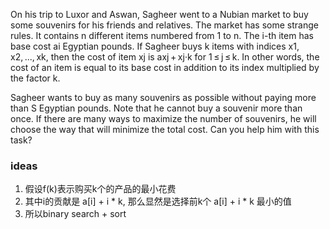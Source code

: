 On his trip to Luxor and Aswan, Sagheer went to a Nubian market to buy some souvenirs for his friends and relatives. The market has some strange rules. It contains n different items numbered from 1 to n. The i-th item has base cost ai Egyptian pounds. If Sagheer buys k items with indices x1, x2, ..., xk, then the cost of item xj is axj + xj·k for 1 ≤ j ≤ k. In other words, the cost of an item is equal to its base cost in addition to its index multiplied by the factor k.

Sagheer wants to buy as many souvenirs as possible without paying more than S Egyptian pounds. Note that he cannot buy a souvenir more than once. If there are many ways to maximize the number of souvenirs, he will choose the way that will minimize the total cost. Can you help him with this task?

### ideas
1. 假设f(k)表示购买k个的产品的最小花费
2. 其中i的贡献是 a[i] + i * k, 那么显然是选择前k个 a[i] + i * k 最小的值
3. 所以binary search + sort